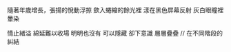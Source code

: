 隨著年歲增長，張揚的悅動浮掠
歛入蜷縮的餘光裡
漾在黑色屏幕反射
灰白眼瞳裡
暈染

情止緒溢
綿延難以收場
明明也沒有
可以隱藏
卻下意識
層層疊疊
//
在不同階段的糾結






















